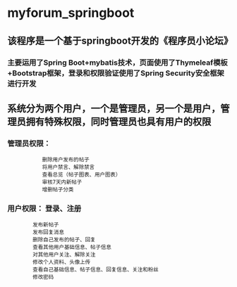 # myforum_springboot  

## 该程序是一个基于springboot开发的《程序员小论坛》  

  ### 主要运用了Spring Boot+mybatis技术，页面使用了Thymeleaf模板+Bootstrap框架，登录和权限验证使用了Spring Security安全框架进行开发  

## 系统分为两个用户，一个是管理员，另一个是用户，管理员拥有特殊权限，同时管理员也具有用户的权限  

  ### 管理员权限：  
               删除用户发布的帖子  
               将用户禁言、解除禁言  
               查看总览（帖子图表、用户图表）  
               审核7天内新帖子  
               增删帖子分类  
  ### 用户权限： 登录、注册  
            发布新帖子  
            发布回复消息  
            删除自己发布的帖子、回复  
            查看其他用户基础信息、帖子信息  
            对其他用户关注、解除关注  
            修改个人资料、头像上传  
            查看自己基础信息、帖子信息、回复信息、关注和粉丝  
            修改密码  
